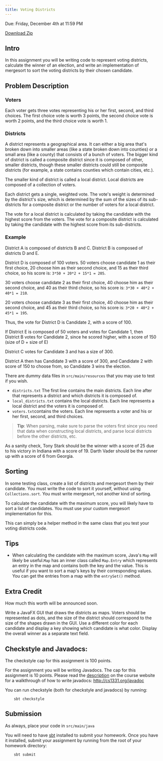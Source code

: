 ```yaml
---
title: Voting Districts
---
```


Due: Friday, December 4th at 11:59 PM

[Download Zip](https://github.gatech.edu/cs1331-fall2015/hw-voting-districts/archive/master.zip)

## Intro
In this assignment you will be writing code to represent voting districts, calculate the winner of an election, and write an implementation of mergesort to sort the voting districts by their chosen candidate.

## Problem Description
### Voters
Each voter gets three votes representing his or her first, second, and third choices. The first choice vote is worth 3 points, the second choice vote is worth 2 points, and the third choice vote is worth 1.

### Districts
A district represents a geographical area. It can either a big area that's broken down into smaller areas (like a state broken down into counties) or a small area (like a county) that consists of a bunch of voters.
The bigger kind of district is called a composite district since it is composed of other, smaller districts, though these smaller districts could still be composite districts (for example, a state contains counties which contain cities, etc.).

The smaller kind of district is called a local district. Local districts are composed of a collection of voters.

Each district gets a single, weighted vote. The vote's weight is determined by the district's size, which is determined by the sum of the sizes of its sub-districts for a composite district or the number of voters for a local district.

The vote for a local district is calculated by taking the candidate with the highest score from the voters. The vote for a composite district is calculated by taking the candidate with the highest score from its sub-districts.

### Example
District A is composed of districts B and C. District B is composed of districts D and E.

District D is composed of 100 voters.
50 voters choose candidate 1 as their first choice, 20 choose him as their second choice, and 15 as their third choice, so his score is: `3*50 + 20*2 + 15*1 = 205`.

30 voters choose candidate 2 as their first choice, 40 choose him as their second choice, and 40 as their third choice, so his score is: `3*30 + 40*2 + 40*1 = 210`.

20 voters choose candidate 3 as their first choice, 40 choose him as their second choice, and 45 as their third choice, so his score is: `3*20 + 40*2 + 45*1 = 195`.

Thus, the vote for District D is Candidate 2, with a score of 100.

If District E is composed of 50 voters and votes for Candidate 1, then District B votes for Candidate 2, since he scored higher, with a score of 150 (size of D + size of E)

District C votes for Candidate 3 and has a size of 300.

District A then has Candidate 3 with a score of 300, and Candidate 2 with score of 150 to choose from, so Candidate 3 wins the election.

There are dummy data files in `src/main/resources` that you may use to test if you wish.
- `districts.txt`
    The first line contains the main districts. Each line after that represents a district and which districts it is composed of.
- `local_districts.txt` contains the local districts. Each line represents a local district and the voters it is composed of.
- `voters.txt`contains the voters. Each line represents a voter and his or her first, second, and third choices.

> **Tip**: When parsing, make sure to parse the voters first since you need that data when constructing local districts, and parse local districts before the other districts, etc.

As a sanity check, Tony Stark should be the winner with a score of 25 due to his victory in Indiana with a score of 19. Darth Vader should be the runner up with a score of 6 from Georgia.
## Sorting
In some testing class, create a list of districts and mergesort them by their candidate. You must write the code to sort it yourself, without using `Collections.sort`. You must write mergesort, not another kind of sorting.

To calculate the candidate with the maximum score, you will likely have to sort a list of candidates. You must use your custom mergesort implementation for this.

This can simply be a helper method in the same class that you test your voting districts code.

## Tips
- When calculating the candidate with the maximum score, Java's `Map` will likely be useful.`Map` has an inner class called `Map.Entry` which represents an entry in the map and contains both the key and the value. This is useful if you want to sort a map's keys by their corresponding values. You can get the entries from a map with the `entrySet()` method.


## Extra Credit
How much this worth will be announced soon.

Write a JavaFX GUI that draws the districts as maps. Voters should be represented as dots, and the size of the district should correspond to the size of the shapes drawn in the GUI. Use a different color for each candidate and display a key showing which candidate is what color. Display the overall winner as a separate text field.

## Checkstyle and Javadocs:
The checkstyle cap for this assignment is 100 points.

For the assignment you will be writing Javadocs. The cap for this assignment is 10 points. Please read the [description](http://cs1331.org/javadoc) on the course website for a walkthrough of how to write javadocs: http://cs1331.org/javadoc

You can run checkstyle (both for checkstyle and javadocs) by running:

        sbt checkstyle


## Submission
As always, place your code in `src/main/java`

You will need to have [sbt](http://www.scala-sbt.org/download.html) installed to submit your homework. Once you have it installed, submit your assignment by running from the root of your homework directory:

        sbt submit
